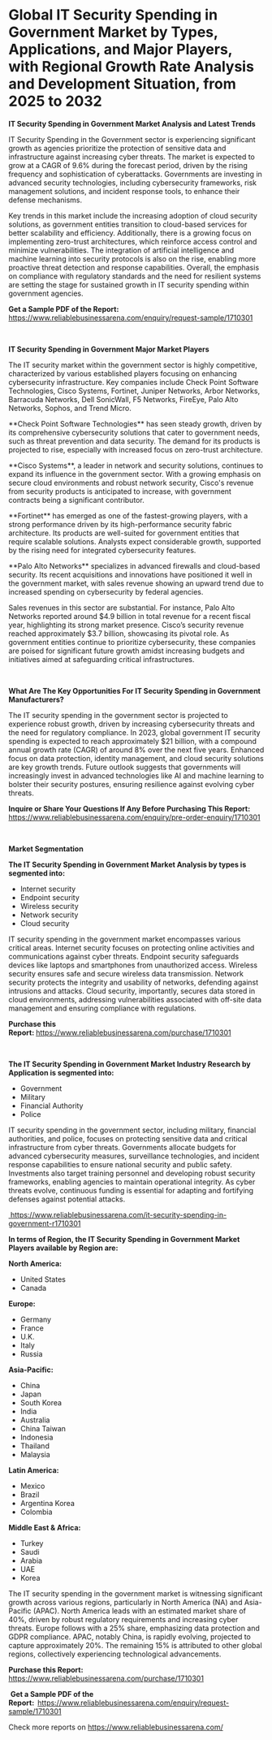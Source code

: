 <p><h1>Global IT Security Spending in Government Market by Types, Applications, and Major Players, with Regional Growth Rate Analysis and Development Situation, from 2025 to 2032</h1></p><p><strong>IT Security Spending in Government Market Analysis and Latest Trends</strong></p>
<p><p>IT Security Spending in the Government sector is experiencing significant growth as agencies prioritize the protection of sensitive data and infrastructure against increasing cyber threats. The market is expected to grow at a CAGR of 9.6% during the forecast period, driven by the rising frequency and sophistication of cyberattacks. Governments are investing in advanced security technologies, including cybersecurity frameworks, risk management solutions, and incident response tools, to enhance their defense mechanisms.</p><p>Key trends in this market include the increasing adoption of cloud security solutions, as government entities transition to cloud-based services for better scalability and efficiency. Additionally, there is a growing focus on implementing zero-trust architectures, which reinforce access control and minimize vulnerabilities. The integration of artificial intelligence and machine learning into security protocols is also on the rise, enabling more proactive threat detection and response capabilities. Overall, the emphasis on compliance with regulatory standards and the need for resilient systems are setting the stage for sustained growth in IT security spending within government agencies.</p></p>
<p><strong>Get a Sample PDF of the Report:&nbsp;</strong> <a href="https://www.reliablebusinessarena.com/enquiry/request-sample/1710301?utm_campaign=1995&utm_medium=2&utm_source=Github&utm_content=ia&utm_term=10012025&utm_id=it-security-spending-in-government">https://www.reliablebusinessarena.com/enquiry/request-sample/1710301</a></p>
<p>&nbsp;</p>
<p><strong>IT Security Spending in Government Major Market Players</strong></p>
<p><p>The IT security market within the government sector is highly competitive, characterized by various established players focusing on enhancing cybersecurity infrastructure. Key companies include Check Point Software Technologies, Cisco Systems, Fortinet, Juniper Networks, Arbor Networks, Barracuda Networks, Dell SonicWall, F5 Networks, FireEye, Palo Alto Networks, Sophos, and Trend Micro.</p><p>**Check Point Software Technologies** has seen steady growth, driven by its comprehensive cybersecurity solutions that cater to government needs, such as threat prevention and data security. The demand for its products is projected to rise, especially with increased focus on zero-trust architecture.</p><p>**Cisco Systems**, a leader in network and security solutions, continues to expand its influence in the government sector. With a growing emphasis on secure cloud environments and robust network security, Cisco's revenue from security products is anticipated to increase, with government contracts being a significant contributor.</p><p>**Fortinet** has emerged as one of the fastest-growing players, with a strong performance driven by its high-performance security fabric architecture. Its products are well-suited for government entities that require scalable solutions. Analysts expect considerable growth, supported by the rising need for integrated cybersecurity features.</p><p>**Palo Alto Networks** specializes in advanced firewalls and cloud-based security. Its recent acquisitions and innovations have positioned it well in the government market, with sales revenue showing an upward trend due to increased spending on cybersecurity by federal agencies.</p><p>Sales revenues in this sector are substantial. For instance, Palo Alto Networks reported around $4.9 billion in total revenue for a recent fiscal year, highlighting its strong market presence. Cisco’s security revenue reached approximately $3.7 billion, showcasing its pivotal role. As government entities continue to prioritize cybersecurity, these companies are poised for significant future growth amidst increasing budgets and initiatives aimed at safeguarding critical infrastructures.</p></p>
<p>&nbsp;</p>
<p><strong>What Are The Key Opportunities For IT Security Spending in Government Manufacturers?</strong></p>
<p><p>The IT security spending in the government sector is projected to experience robust growth, driven by increasing cybersecurity threats and the need for regulatory compliance. In 2023, global government IT security spending is expected to reach approximately $21 billion, with a compound annual growth rate (CAGR) of around 8% over the next five years. Enhanced focus on data protection, identity management, and cloud security solutions are key growth trends. Future outlook suggests that governments will increasingly invest in advanced technologies like AI and machine learning to bolster their security postures, ensuring resilience against evolving cyber threats.</p></p>
<p><strong>Inquire or Share Your Questions If Any Before Purchasing This Report:</strong> <a href="https://www.reliablebusinessarena.com/enquiry/pre-order-enquiry/1710301?utm_campaign=1995&utm_medium=2&utm_source=Github&utm_content=ia&utm_term=10012025&utm_id=it-security-spending-in-government">https://www.reliablebusinessarena.com/enquiry/pre-order-enquiry/1710301</a></p>
<p>&nbsp;</p>
<p><strong>Market Segmentation</strong></p>
<p><strong>The IT Security Spending in Government Market Analysis by types is segmented into:</strong></p>
<p><ul><li>Internet security</li><li>Endpoint security</li><li>Wireless security</li><li>Network security</li><li>Cloud security</li></ul></p>
<p><p>IT security spending in the government market encompasses various critical areas. Internet security focuses on protecting online activities and communications against cyber threats. Endpoint security safeguards devices like laptops and smartphones from unauthorized access. Wireless security ensures safe and secure wireless data transmission. Network security protects the integrity and usability of networks, defending against intrusions and attacks. Cloud security, importantly, secures data stored in cloud environments, addressing vulnerabilities associated with off-site data management and ensuring compliance with regulations.</p></p>
<p><strong>Purchase this Report:&nbsp;</strong><a href="https://www.reliablebusinessarena.com/purchase/1710301?utm_campaign=1995&utm_medium=2&utm_source=Github&utm_content=ia&utm_term=10012025&utm_id=it-security-spending-in-government">https://www.reliablebusinessarena.com/purchase/1710301</a></p>
<p>&nbsp;</p>
<p><strong>The IT Security Spending in Government Market Industry Research by Application is segmented into:</strong></p>
<p><ul><li>Government</li><li>Military</li><li>Financial Authority</li><li>Police</li></ul></p>
<p><p>IT security spending in the government sector, including military, financial authorities, and police, focuses on protecting sensitive data and critical infrastructure from cyber threats. Governments allocate budgets for advanced cybersecurity measures, surveillance technologies, and incident response capabilities to ensure national security and public safety. Investments also target training personnel and developing robust security frameworks, enabling agencies to maintain operational integrity. As cyber threats evolve, continuous funding is essential for adapting and fortifying defenses against potential attacks.</p></p>
<p><a href="https://www.reliablebusinessarena.com/it-security-spending-in-government-r1710301?utm_campaign=1995&utm_medium=2&utm_source=Github&utm_content=ia&utm_term=10012025&utm_id=it-security-spending-in-government">&nbsp;https://www.reliablebusinessarena.com/it-security-spending-in-government-r1710301</a></p>
<p><strong>In terms of Region, the IT Security Spending in Government Market Players available by Region are:</strong></p>
<p>
    <p> <strong> North America: </strong>
        <ul>
            <li>United States</li>
            <li>Canada</li>
        </ul>
        </p> 
    <p> <strong> Europe: </strong>
        <ul>
            <li>Germany</li>
            <li>France</li>
            <li>U.K.</li>
            <li>Italy</li>
            <li>Russia</li>
        </ul>
        </p> 
    <p> <strong> Asia-Pacific: </strong>
        <ul>
            <li>China</li>
            <li>Japan</li>
            <li>South Korea</li>
            <li>India</li>
            <li>Australia</li>
            <li>China Taiwan</li>
            <li>Indonesia</li>
            <li>Thailand</li>
            <li>Malaysia</li>
        </ul>
        </p> 
    <p> <strong> Latin America: </strong>
        <ul>
            <li>Mexico</li>
            <li>Brazil</li>
            <li>Argentina Korea</li>
            <li>Colombia</li>
        </ul>
        </p> 
    <p> <strong> Middle East & Africa: </strong>
        <ul>
            <li>Turkey</li>
            <li>Saudi</li>
            <li>Arabia</li>
            <li>UAE</li>
            <li>Korea</li>
        </ul>
    </p>
    </p>
<p><p>The IT security spending in the government market is witnessing significant growth across various regions, particularly in North America (NA) and Asia-Pacific (APAC). North America leads with an estimated market share of 40%, driven by robust regulatory requirements and increasing cyber threats. Europe follows with a 25% share, emphasizing data protection and GDPR compliance. APAC, notably China, is rapidly evolving, projected to capture approximately 20%. The remaining 15% is attributed to other global regions, collectively experiencing technological advancements.</p></p>
<p><strong>Purchase this Report: </strong><a href="https://www.reliablebusinessarena.com/purchase/1710301?utm_campaign=1995&utm_medium=2&utm_source=Github&utm_content=ia&utm_term=10012025&utm_id=it-security-spending-in-government">https://www.reliablebusinessarena.com/purchase/1710301</a></p>
<p>&nbsp;<strong>Get a Sample PDF of the Report:&nbsp;&nbsp;</strong><a href="https://www.reliablebusinessarena.com/enquiry/request-sample/1710301?utm_campaign=1995&utm_medium=2&utm_source=Github&utm_content=ia&utm_term=10012025&utm_id=it-security-spending-in-government">https://www.reliablebusinessarena.com/enquiry/request-sample/1710301</a></p>
<p><strong></strong></p>
<p>Check more reports on <a href="https://www.reliablebusinessarena.com/?utm_campaign=1995&utm_medium=2&utm_source=Github&utm_content=ia&utm_term=10012025&utm_id=it-security-spending-in-government">https://www.reliablebusinessarena.com/</a></p>